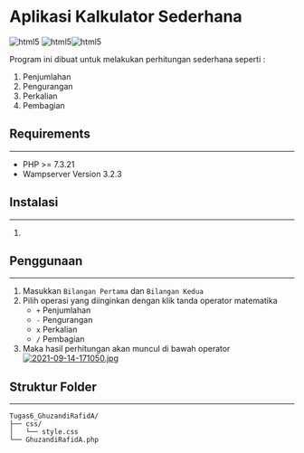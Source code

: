 # Aplikasi Kalkulator Sederhana
<img alt="html5" src="https://img.shields.io/badge/HTML5-E34F26?style=for-the-badge&logo=html5&logoColor=white"> <img alt="html5" src="https://img.shields.io/badge/CSS-239120?&style=for-the-badge&logo=css3&logoColor=white"><img alt="html5" src="https://img.shields.io/badge/PHP-777BB4?style=for-the-badge&logo=php&logoColor=white">




Program ini dibuat untuk melakukan perhitungan sederhana seperti :
1. Penjumlahan
2. Pengurangan
3. Perkalian
4. Pembagian

## Requirements
---


- PHP >= 7.3.21
- Wampserver Version 3.2.3

## Instalasi
---
1. 


## Penggunaan
---
1. Masukkan `Bilangan Pertama` dan `Bilangan Kedua`
2. Pilih operasi yang diinginkan dengan klik tanda operator matematika
	- `+` Penjumlahan
	- `-` Pengurangan
	- `x` Perkalian
	- `/` Pembagian
3. Maka hasil perhitungan akan muncul di bawah operator
[![2021-09-14-171050.jpg](https://i.postimg.cc/MpWn1wLZ/2021-09-14-171050.jpg)](https://postimg.cc/fJrWhGZ1)

## Struktur Folder
---
```text
Tugas6_GhuzandiRafidA/
├── css/
│   └── style.css
└── GhuzandiRafidA.php
```

